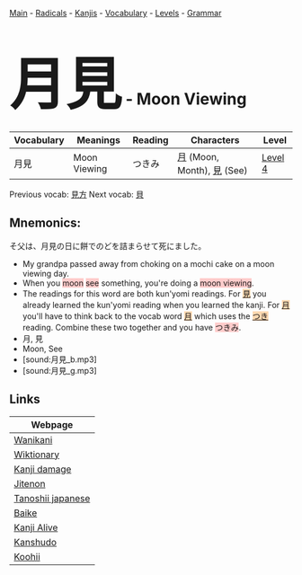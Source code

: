 <style> bigfont {font-size: 100px}</style>
[Main](../README.md) -
[Radicals](../radicals.md) -
[Kanjis](../kanjis.md) -
[Vocabulary](../vocabulary.md) -
[Levels](../levels.md) -
[Grammar](../grammar.md)
# <bigfont> 月見</bigfont> - Moon Viewing 

| Vocabulary | Meanings | Reading | Characters | Level |
| --- | --- | --- | --- | --- |
| 月見 | Moon Viewing | つきみ |  [月](../kanjis/月.md) (Moon, Month), [見](../kanjis/見.md) (See) | [Level 4](../levels/wk_level4.md) |

Previous vocab: [見方](見方.md) Next vocab: [貝](貝.md) 

## Mnemonics:
そ父は、月見の日に餅でのどを詰まらせて死にました。
* My grandpa passed away from choking on a mochi cake on a moon viewing day.
* When you <span style="background-color:#ffcccb"> moon</span> <span style="background-color:#ffcccb"> see</span> something, you're doing a <span style="background-color:#ffcccb"> moon viewing</span>.
* The readings for this word are both kun'yomi readings. For <span style="background-color:#fed8b1"> [見](https://jisho.org/search/見)</span> you already learned the kun'yomi reading when you learned the kanji. For <span style="background-color:#fed8b1"> [月](https://jisho.org/search/月)</span> you'll have to think back to the vocab word <span style="background-color:#fed8b1"> [月](https://jisho.org/search/月)</span> which uses the <span style="background-color:#fed8b1"> [つき](https://jisho.org/search/つき)</span> reading. Combine these two together and you have <span style="background-color:#ffcccb"> つきみ</span>.
* 月, 見
* Moon, See
* [sound:月見_b.mp3]
* [sound:月見_g.mp3]


## Links 

| Webpage |
| --- |
| [Wanikani          ](https://www.wanikani.com/kanji/月見) |
| [Wiktionary        ](https://en.wiktionary.org/wiki/月見) |
| [Kanji damage      ](http://www.kanjidamage.com/kanji/search?utf8=✓&q=月見) |
| [Jitenon           ](https://jitenon.com/kanji/月見) |
| [Tanoshii japanese ](https://www.tanoshiijapanese.com/dictionary/kanji.cfm?k=月見) |
| [Baike             ](https://baike.baidu.com/item/月見) |
| [Kanji Alive       ](https://app.kanjialive.com/月見) |
| [Kanshudo          ](https://www.kanshudo.com/searchmn?q=月見) |
| [Koohii            ](https://kanji.koohii.com/study/kanji/月見) |
